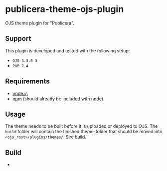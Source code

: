# publicera-theme-ojs-plugin
OJS theme plugin for "Publicera".

## Support

This plugin is developed and tested with the following setup:
* `OJS 3.3.0-3`
* `PHP 7.4`

## Requirements
* [node.js](http://nodejs.org/)
* [npm](https://www.npmjs.com/get-npm) (should already be included with node)

## Usage
The theme needs to be built before it is uploaded or deployed to OJS. The `build` folder will contain the finished theme-folder that should be moved into `<ojs_root>/plugins/themes/`. See [build](#build).

## Build
* 